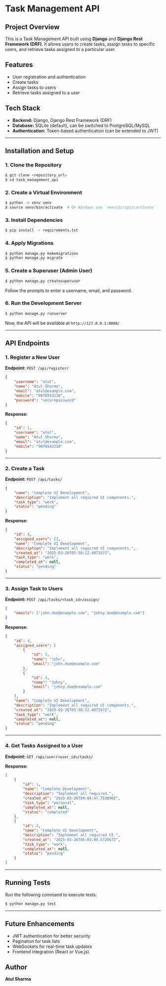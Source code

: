 # Task Management API

## Project Overview
This is a Task Management API built using **Django** and **Django Rest Framework (DRF)**. It allows users to create tasks, assign tasks to specific users, and retrieve tasks assigned to a particular user.

## Features
- User registration and authentication
- Create tasks
- Assign tasks to users
- Retrieve tasks assigned to a user

## Tech Stack
- **Backend:** Django, Django Rest Framework (DRF)
- **Database:** SQLite (default), can be switched to PostgreSQL/MySQL
- **Authentication:** Token-based authentication (can be extended to JWT)

---

## Installation and Setup

### 1. Clone the Repository
```bash
$ git clone <repository_url>
$ cd task_management_api
```

### 2. Create a Virtual Environment
```bash
$ python -m venv venv
$ source venv/bin/activate  # On Windows use `venv\Scripts\activate`
```

### 3. Install Dependencies
```bash
$ pip install -r requirements.txt
```

### 4. Apply Migrations
```bash
$ python manage.py makemigrations
$ python manage.py migrate
```

### 5. Create a Superuser (Admin User)
```bash
$ python manage.py createsuperuser
```
Follow the prompts to enter a username, email, and password.

### 6. Run the Development Server
```bash
$ python manage.py runserver
```

Now, the API will be available at `http://127.0.0.1:8000/`

---

## API Endpoints

### 1. Register a New User
**Endpoint:** `POST /api/register/`
```json
{
    "username": "atul",
    "name": "Atul Sharma",
    "email": "atul@example.com",
    "mobile": "9876543210",
    "password": "securepassword"
}
```

**Response:**
```json
{
    "id": 1,
    "username": "atul",
    "name": "Atul Sharma",
    "email": "atul@example.com",
    "mobile": "9876543210"
}
```

---

### 2. Create a Task
**Endpoint:** `POST /api/tasks/`
```json
{
    "name": "Complete UI Development",
    "description": "Implement all required UI components.",
    "task_type": "work",
    "status": "pending"
}
```

**Response:**
```json
{
    "id": 4,
    "assigned_users": [],
    "name": "Complete UI Development",
    "description": "Implement all required UI components.",
    "created_at": "2025-03-26T05:58:12.407257Z",
    "task_type": "work",
    "completed_at": null,
    "status": "pending"
}
```

---

### 3. Assign Task to Users
**Endpoint:** `POST /api/tasks/<task_id>/assign/`
```json
{
    "emails": ["john.doe@example.com", "johny.doe@example.com"]
}
```

**Response:**
```json
{
    "id": 4,
    "assigned_users": [
        {
            "id": 2,
            "name": "John",
            "email": "john.doe@example.com"
        },
        {
            "id": 3,
            "name": "Johny",
            "email": "johny.doe@example.com"
        }
    ],
    "name": "Complete UI Development",
    "description": "Implement all required UI components.",
    "created_at": "2025-03-26T05:58:12.407257Z",
    "task_type": "work",
    "completed_at": null,
    "status": "pending"
}
```

---

### 4. Get Tasks Assigned to a User
**Endpoint:** `GET /api/user/<user_id>/tasks/`

**Response:**
```json
[
    {
        "id": 1,
        "name": "Complete Development",
        "description": "Implement all required.",
        "created_at": "2025-03-26T04:04:47.753896Z",
        "task_type": "personal",
        "completed_at": null,
        "status": "completed"
    },
    {
        "id": 2,
        "name": "Complete UI Development",
        "description": "Implement all required UI.",
        "created_at": "2025-03-26T05:03:09.572867Z",
        "task_type": "work",
        "completed_at": null,
        "status": "pending"
    }
]
```

---

## Running Tests
Run the following command to execute tests:
```bash
$ python manage.py test
```

---

## Future Enhancements
- JWT authentication for better security
- Pagination for task lists
- WebSockets for real-time task updates
- Frontend integration (React or Vue.js)

## Author
**Atul Sharma**

